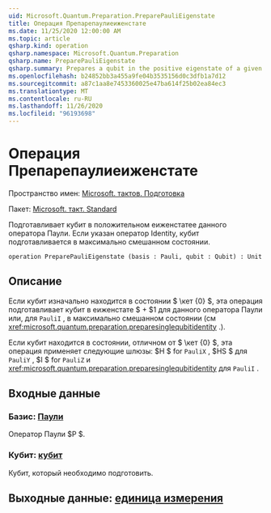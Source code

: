 ```yaml
---
uid: Microsoft.Quantum.Preparation.PreparePauliEigenstate
title: Операция Препарепаулиеиженстате
ms.date: 11/25/2020 12:00:00 AM
ms.topic: article
qsharp.kind: operation
qsharp.namespace: Microsoft.Quantum.Preparation
qsharp.name: PreparePauliEigenstate
qsharp.summary: Prepares a qubit in the positive eigenstate of a given Pauli operator. If the identity operator is given, then the qubit is prepared in the maximally mixed state.
ms.openlocfilehash: b24852bb3a455a9fe04b3535156d0c3dfb1a7d12
ms.sourcegitcommit: a87c1aa8e7453360025e47ba614f25b02ea84ec3
ms.translationtype: MT
ms.contentlocale: ru-RU
ms.lasthandoff: 11/26/2020
ms.locfileid: "96193698"
---
```

# <a name="preparepaulieigenstate-operation"></a>Операция Препарепаулиеиженстате

Пространство имен: [Microsoft. тактов. Подготовка](xref:Microsoft.Quantum.Preparation)

Пакет: [Microsoft. такт. Standard](https://nuget.org/packages/Microsoft.Quantum.Standard)


Подготавливает кубит в положительном еиженстатее данного оператора Паули.
Если указан оператор Identity, кубит подготавливается в максимально смешанном состоянии.

```qsharp
operation PreparePauliEigenstate (basis : Pauli, qubit : Qubit) : Unit
```


## <a name="description"></a>Описание

Если кубит изначально находится в состоянии $ \кет {0} $, эта операция подготавливает кубит в еиженстате $ + $1 для данного оператора Паули или, для `PauliI` , в максимально смешанном состоянии (см <xref:microsoft.quantum.preparation.preparesinglequbitidentity> .).

Если кубит находится в состоянии, отличном от $ \кет {0} $, эта операция применяет следующие шлюзы: $H $ for `PauliX` , $HS $ для `PauliY` , $I $ for `PauliZ` и <xref:microsoft.quantum.preparation.preparesinglequbitidentity> для `PauliI` .

## <a name="input"></a>Входные данные

### <a name="basis--pauli"></a>Базис: [Паули](xref:microsoft.quantum.lang-ref.pauli)

Оператор Паули $P $.


### <a name="qubit--qubit"></a>Кубит: [кубит](xref:microsoft.quantum.lang-ref.qubit)

Кубит, который необходимо подготовить.



## <a name="output--unit"></a>Выходные данные: [единица измерения](xref:microsoft.quantum.lang-ref.unit)

